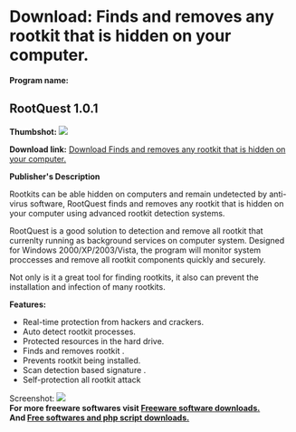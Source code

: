 # Download: Finds and removes any rootkit that is hidden on your computer.

**Program name:**

## RootQuest 1.0.1

  
**Thumbshot:** ![](http://www.freewarefiles.com/screenshot/rootquest101_md.gif)   
  
**Download link:** [Download Finds and removes any rootkit that is hidden on your computer.](http://freesoftwares.boysofts.com/RootQuest_program_40904.html)  
  


**Publisher's Description**  
  


Rootkits can be able hidden on computers and remain undetected by anti-virus software, RootQuest finds and removes any rootkit that is hidden on your computer using advanced rootkit detection systems. 

RootQuest is a good solution to detection and remove all rootkit that currenlty running as background services on computer system. Designed for Windows 2000/XP/2003/Vista, the program will monitor system proccesses and remove all rootkit components quickly and securely.

Not only is it a great tool for finding rootkits, it also can prevent the installation and infection of many rootkits. 

**Features:**

  * Real-time protection from hackers and crackers. 
  * Auto detect rootkit processes. 
  * Protected resources in the hard drive. 
  * Finds and removes rootkit . 
  * Prevents rootkit being installed. 
  * Scan detection based signature . 
  * Self-protection all rootkit attack 

  
  
Screenshot: ![](http://www.freewarefiles.com/screenshot/rootquest101.gif)   
**For more freeware softwares visit [Freeware software downloads.](http://freesoftwares.boysofts.com/)**   
**And [Free softwares and php script downloads.](http://www.boysofts.com/)**
